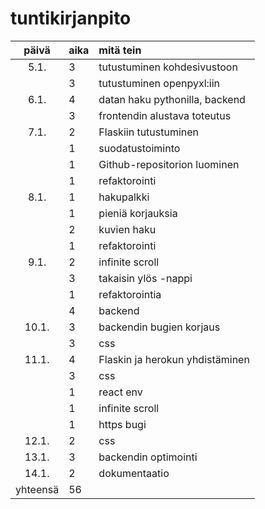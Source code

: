 # tuntikirjanpito

|päivä		|aika	|mitä tein						|
|:---------:|:------|:------------------------------|
|5.1.		|3		|tutustuminen kohdesivustoon	|
|			|3		|tutustuminen openpyxl:iin		|
|6.1.		|4		|datan haku pythonilla, backend	|
|			|3		|frontendin alustava toteutus	|
|7.1.		|2		|Flaskiin tutustuminen			|
|			|1		|suodatustoiminto				|
|			|1		|Github-repositorion luominen	|
|			|1		|refaktorointi					|
|8.1.		|1		|hakupalkki						|
|			|1		|pieniä korjauksia				|
|			|2		|kuvien haku					|
|			|1		|refaktorointi					|
|9.1.		|2		|infinite scroll				|
|			|3		|takaisin ylös -nappi			|
|			|1		|refaktorointia					|
|			|4		|backend						|
|10.1.		|3		|backendin bugien korjaus		|
|			|3		|css							|
|11.1.		|4		|Flaskin ja herokun yhdistäminen|
|			|3		|css							|
|			|1		|react env						|
|			|1		|infinite scroll				|
|			|1		|https bugi						|
|12.1.		|2		|css							|
|13.1.		|3		|backendin optimointi			|
|14.1.      |2      |dokumentaatio                  |
|yhteensä	|56		|								|